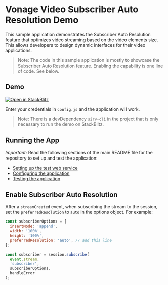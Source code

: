# Vonage Video Subscriber Auto Resolution Demo

This sample application demonstrates the Subscriber Auto Resolution feature that optimizes video streaming based on the video elements size. This allows developers to design dynamic interfaces for their video applications.

> Note: The code in this sample application is mostly to showcase the Subscriber Auto Resolution feature. Enabling the capability is one line of code. See below.

## Demo

[![Open in StackBlitz](https://developer.stackblitz.com/img/open_in_stackblitz.svg)](https://stackblitz.com/fork/github/vonage-community/video-api-web-samples/tree/main/Subscriber-Auto-Resolution)

Enter your credentials in `config.js` and the application will work.

> Note: There is a devDependency `sirv-cli` in the project that is only necessary to run the demo on StackBlitz.

## Running the App

_Important:_ Read the following sections of the main README file for the repository to set up
and test the application:

- [Setting up the test web service](../README.md#setting-up-the-test-web-service)
- [Configuring the application](../README.md#configuring-the-application)
- [Testing the application](../README.md#testing-the-application)

## Enable Subscriber Auto Resolution

After a `streamCreated` event, when subscribing the stream to the session, set the `preferredResolution` to `auto` in the options object. For example:

```javascript
const subscriberOptions = {
  insertMode: 'append',
  width: '100%',
  height: '100%',
  preferredResolution: 'auto', // add this line
};

const subscriber = session.subscribe(
  event.stream,
  'subscriber',
  subscriberOptions,
  handleError
);
```
